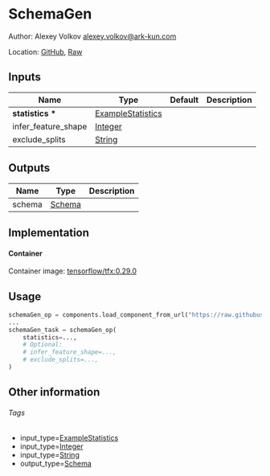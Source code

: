 <!-- BEGIN_GENERATED_CONTENT -->
# SchemaGen

Author: Alexey Volkov <alexey.volkov@ark-kun.com>

Location: [GitHub](https://github.com/Ark-kun/pipeline_components/blob/master/components/deprecated/tfx/SchemaGen/component.yaml), [Raw](https://raw.githubusercontent.com/Ark-kun/pipeline_components/master/components/deprecated/tfx/SchemaGen/component.yaml)

## Inputs

|Name|Type|Default|Description|
|-|-|-|-|
|**statistics** **\***|[ExampleStatistics]|||
|infer_feature_shape|[Integer]|||
|exclude_splits|[String]|||

## Outputs

|Name|Type|Description|
|-|-|-|
|schema|[Schema]||

## Implementation

#### Container

Container image: [tensorflow/tfx:0.29.0](https://hub.docker.com/r/tensorflow/tfx)

## Usage

```python
schemaGen_op = components.load_component_from_url("https://raw.githubusercontent.com/Ark-kun/pipeline_components/master/components/deprecated/tfx/SchemaGen/component.yaml")
...
schemaGen_task = schemaGen_op(
    statistics=...,
    # Optional:
    # infer_feature_shape=...,
    # exclude_splits=...,
)
```

## Other information

###### Tags

* input_type=[ExampleStatistics]
* input_type=[Integer]
* input_type=[String]
* output_type=[Schema]

[ExampleStatistics]: https://github.com/Ark-kun/pipeline_components/tree/master/types/ExampleStatistics
[Integer]: https://github.com/Ark-kun/pipeline_components/tree/master/types/Integer
[Schema]: https://github.com/Ark-kun/pipeline_components/tree/master/types/Schema
[String]: https://github.com/Ark-kun/pipeline_components/tree/master/types/String
<!-- END_GENERATED_CONTENT -->
